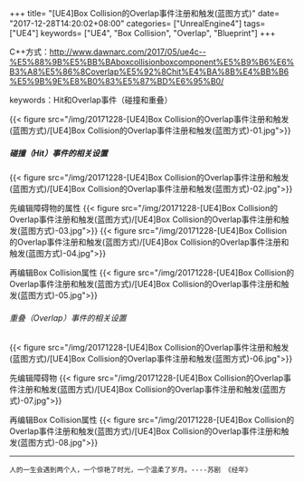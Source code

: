 +++
title= "[UE4]Box Collision的Overlap事件注册和触发(蓝图方式)"
date= "2017-12-28T14:20:02+08:00"
categories= ["UnrealEngine4"]
tags= ["UE4"]
keywords= ["UE4", "Box Collision", "Overlap", "Blueprint"]
+++

C++方式：http://www.dawnarc.com/2017/05/ue4c--%E5%88%9B%E5%BB%BAboxcollisionboxcomponent%E5%B9%B6%E6%B3%A8%E5%86%8Coverlap%E5%92%8Chit%E4%BA%8B%E4%BB%B6%E5%9B%9E%E8%B0%83%E5%87%BD%E6%95%B0/

keywords：Hit和Overlap事件（碰撞和重叠）

{{< figure src="/img/20171228-[UE4]Box Collision的Overlap事件注册和触发(蓝图方式)/[UE4]Box Collision的Overlap事件注册和触发(蓝图方式)-01.jpg">}}

##### 碰撞（Hit）事件的相关设置
{{< figure src="/img/20171228-[UE4]Box Collision的Overlap事件注册和触发(蓝图方式)/[UE4]Box Collision的Overlap事件注册和触发(蓝图方式)-02.jpg">}}


先编辑障碍物的属性
{{< figure src="/img/20171228-[UE4]Box Collision的Overlap事件注册和触发(蓝图方式)/[UE4]Box Collision的Overlap事件注册和触发(蓝图方式)-03.jpg">}}
{{< figure src="/img/20171228-[UE4]Box Collision的Overlap事件注册和触发(蓝图方式)/[UE4]Box Collision的Overlap事件注册和触发(蓝图方式)-04.jpg">}}

再编辑Box Collision属性
{{< figure src="/img/20171228-[UE4]Box Collision的Overlap事件注册和触发(蓝图方式)/[UE4]Box Collision的Overlap事件注册和触发(蓝图方式)-05.jpg">}}

###### 重叠（Overlap）事件的相关设置
{{< figure src="/img/20171228-[UE4]Box Collision的Overlap事件注册和触发(蓝图方式)/[UE4]Box Collision的Overlap事件注册和触发(蓝图方式)-06.jpg">}}

先编辑障碍物
{{< figure src="/img/20171228-[UE4]Box Collision的Overlap事件注册和触发(蓝图方式)/[UE4]Box Collision的Overlap事件注册和触发(蓝图方式)-07.jpg">}}

再编辑Box Collision属性
{{< figure src="/img/20171228-[UE4]Box Collision的Overlap事件注册和触发(蓝图方式)/[UE4]Box Collision的Overlap事件注册和触发(蓝图方式)-08.jpg">}}

***
`人的一生会遇到两个人，一个惊艳了时光，一个温柔了岁月。----苏剧 《经年》`